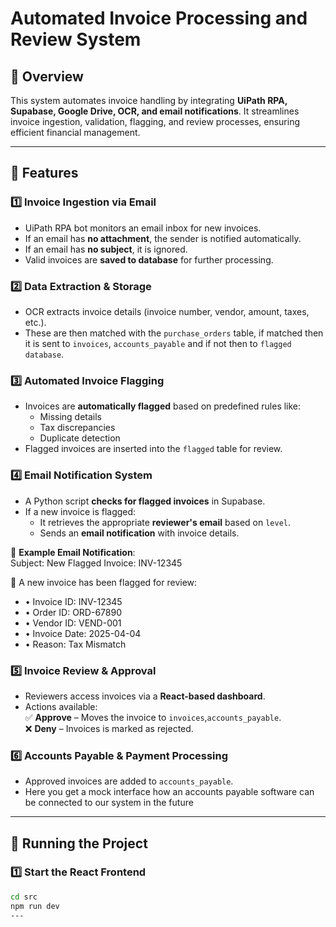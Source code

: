 # Automated Invoice Processing and Review System

## 📌 Overview
This system automates invoice handling by integrating **UiPath RPA, Supabase, Google Drive, OCR, and email notifications**. It streamlines invoice ingestion, validation, flagging, and review processes, ensuring efficient financial management.

---

## 🚀 Features

### 1️⃣ Invoice Ingestion via Email  
- UiPath RPA bot monitors an email inbox for new invoices.  
- If an email has **no attachment**, the sender is notified automatically.  
- If an email has **no subject**, it is ignored.  
- Valid invoices are **saved to database** for further processing.  

### 2️⃣ Data Extraction & Storage  
- OCR extracts invoice details (invoice number, vendor, amount, taxes, etc.).  
- These are then matched with the `purchase_orders` table, if matched then it is sent to `invoices`, `accounts_payable` and if not then to `flagged database`.


### 3️⃣ Automated Invoice Flagging  
- Invoices are **automatically flagged** based on predefined rules like:  
  - Missing details  
  - Tax discrepancies  
  - Duplicate detection  
- Flagged invoices are inserted into the `flagged` table for review.  

### 4️⃣ Email Notification System  
- A Python script **checks for flagged invoices** in Supabase.  
- If a new invoice is flagged:  
  - It retrieves the appropriate **reviewer's email** based on `level`.  
  - Sends an **email notification** with invoice details.  

📧 **Example Email Notification**:  
Subject: New Flagged Invoice: INV-12345

🚨 A new invoice has been flagged for review:
-	•	Invoice ID: INV-12345
-	•	Order ID: ORD-67890
-	•	Vendor ID: VEND-001
-	•	Invoice Date: 2025-04-04
-	•	Reason: Tax Mismatch
### 5️⃣ Invoice Review & Approval  
- Reviewers access invoices via a **React-based dashboard**.  
- Actions available:  
  ✅ **Approve** – Moves the invoice to `invoices`,`accounts_payable`.  
  ❌ **Deny** – Invoices is marked as rejected.  

### 6️⃣ Accounts Payable & Payment Processing  
- Approved invoices are added to `accounts_payable`.  
- Here you get a mock interface how an accounts payable software can be connected to our system in the future


---

## 🚀 Running the Project  

### 1️⃣ Start the React Frontend  
```bash
cd src
npm run dev
---


